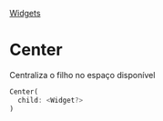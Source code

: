 [Widgets](https://github.com/leofds/flutter-class/edit/master/flutter/widgets.md)

# Center

Centraliza o filho no espaço disponível

```dart
Center(
  child: <Widget?>
)
```
